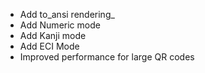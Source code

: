 - Add to_ansi rendering_
- Add Numeric mode
- Add Kanji mode
- Add ECI Mode
- Improved performance for large QR codes